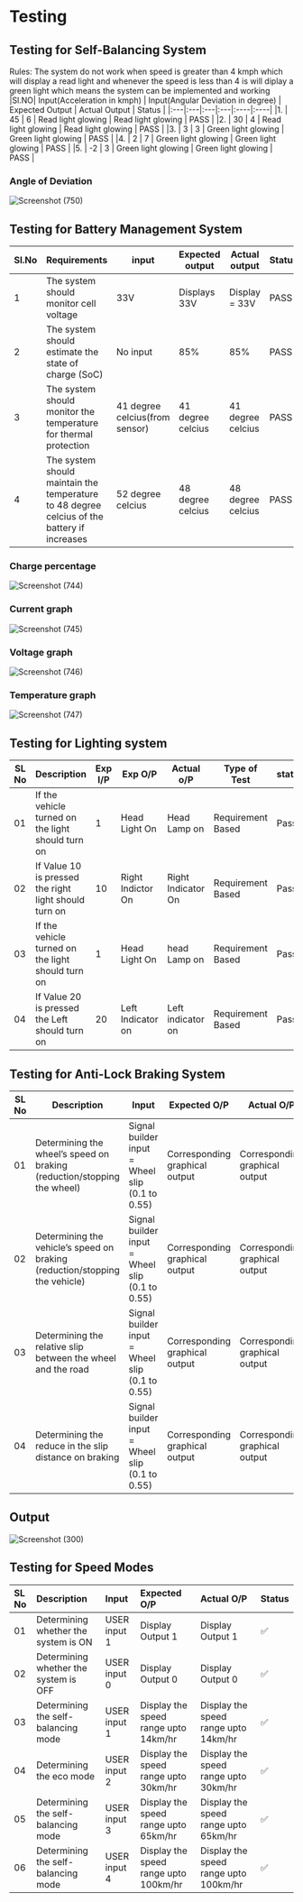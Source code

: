 # Testing

## Testing for Self-Balancing System

Rules: The system do not work when speed is greater than 4 kmph which will display a read light and whenever the speed is less than 4 is will diplay a green light which means the system can be implemented and working
|Sl.NO| Input(Acceleration in kmph) | Input(Angular Deviation in degree) | Expected Output | Actual Output | Status |
|:---|:---|:---|:---|:----|:----|
|1. | 45 | 6 | Read light glowing | Read light glowing | PASS |
|2. | 30 | 4 | Read light glowing | Read light glowing | PASS |
|3. | 3  | 3 | Green light glowing | Green light glowing | PASS |
|4. | 2 | 7 | Green light glowing | Green light glowing | PASS |
|5. | -2 | 3 | Green light glowing | Green light glowing | PASS |
### Angle of Deviation
![Screenshot (750)](https://user-images.githubusercontent.com/66207959/160251669-bcf5eeca-969f-4151-a4d6-e64f42eeecae.png)

## Testing for Battery Management System

|Sl.No|Requirements|input|Expected output|Actual output|Status|
|-----|------------|---------------|-------------|-----|------|
|1|The system should monitor cell voltage|33V|Displays 33V|Display = 33V|PASS|
|2|The system should estimate the state of charge (SoC)|No input| 85%|85%|PASS|
|3|The system should monitor the temperature for thermal protection|41 degree celcius(from sensor)|41 degree celcius|41 degree celcius|PASS|
|4|The system should maintain the temperature to 48 degree celcius of the battery if increases|52 degree celcius|48 degree celcius|48 degree celcius|PASS|
### Charge percentage
![Screenshot (744)](https://user-images.githubusercontent.com/66207959/160251711-18bf956e-c20a-4714-95dd-d3ac206a6ecf.png)
### Current graph
![Screenshot (745)](https://user-images.githubusercontent.com/66207959/160251775-d0fbe685-cc48-492c-9d2c-464f1b73edf0.png)
### Voltage graph
![Screenshot (746)](https://user-images.githubusercontent.com/66207959/160251748-32c82c7f-033b-4e0c-ac95-a4da1cf7a159.png)
### Temperature graph
![Screenshot (747)](https://user-images.githubusercontent.com/66207959/160252649-ce35402a-06b6-4e0c-9255-4a15e8c81235.png)

## Testing for Lighting system

|SL No|	Description| Exp I/P | Exp O/P | Actual o/P|  Type of Test | status|
|----|---|-----|------|---------|-------|--------| 
|01	|If the vehicle turned on the light should turn on| 1 | Head Light On | Head Lamp  on | Requirement Based | Pass|
|02	|If Value 10 is pressed the right light should turn on| 10 | Right Indictor On | Right Indicator On | Requirement Based | Pass|
|03	|If the vehicle turned on the light should turn on| 1 | Head Light On | head Lamp on | Requirement Based | Pass |
|04 |If Value 20 is pressed the Left should turn on| 20 |Left Indicator on | Left indicator on | Requirement Based | Pass |

## Testing for Anti-Lock Braking System

|SL No|Description|Input|Expected O/P|Actual O/P|Status|
|-----|------------|------------|------------|---------|----------|
|01|Determining the wheel’s speed on braking (reduction/stopping the wheel)|Signal builder input = Wheel slip (0.1 to 0.55) | Corresponding graphical output|Corresponding graphical output| Pass |
|02|Determining the vehicle’s speed on braking (reduction/stopping the vehicle)|Signal builder input = Wheel slip (0.1 to 0.55)| Corresponding graphical output|Corresponding graphical output| Pass | 
|03|Determining the relative slip between the wheel and the road|Signal builder input = Wheel slip (0.1 to 0.55)| Corresponding graphical output|Corresponding graphical output| Pass | 
|04|Determining the reduce in the slip distance on braking| Signal builder input = Wheel slip (0.1 to 0.55)| Corresponding graphical output|Corresponding graphical output| Pass | 

## Output

![Screenshot (300)](https://user-images.githubusercontent.com/42509490/160251176-6bc619b2-f51b-4c34-94a4-7a81aa57b79a.png)

## Testing for Speed Modes

|SL No|Description|Input|Expected O/P|Actual O/P|Status|
|:---|:---|:---|:---|:---|:---|
|01|Determining whether the system is ON|USER input 1|Display Output 1|Display Output 1| ✅ |
|02|Determining whether the system is OFF|USER input 0|Display Output 0|Display Output 0| ✅ | 
|03|Determining the self-balancing mode|USER input 1|Display the speed range upto 14km/hr|Display the speed range upto 14km/hr| ✅ | 
|04|Determining the eco mode|USER input 2|Display the speed range upto 30km/hr|Display the speed range upto 30km/hr| ✅ |
|05|Determining the self-balancing mode|USER input 3|Display the speed range upto 65km/hr|Display the speed range upto 65km/hr| ✅ |
|06|Determining the self-balancing mode|USER input 4|Display the speed range upto 100km/hr|Display the speed range upto 100km/hr| ✅ |
